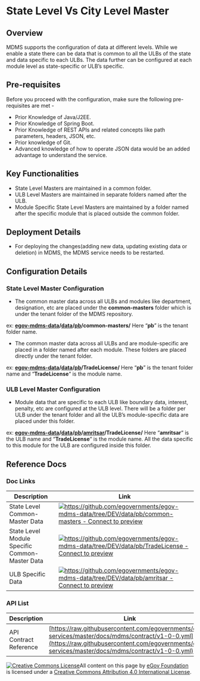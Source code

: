 # State Level Vs City Level Master

## Overview <a href="#overview" id="overview"></a>

MDMS supports the configuration of data at different levels. While we enable a state there can be data that is common to all the ULBs of the state and data specific to each ULBs. The data further can be configured at each module level as state-specific or ULB’s specific.

## Pre-requisites <a href="#pre-requisites" id="pre-requisites"></a>

Before you proceed with the configuration, make sure the following pre-requisites are met -

* Prior Knowledge of Java/J2EE.
* Prior Knowledge of Spring Boot.
* Prior Knowledge of REST APIs and related concepts like path parameters, headers, JSON, etc.
* Prior knowledge of Git.
* Advanced knowledge of how to operate JSON data would be an added advantage to understand the service.

## Key Functionalities <a href="#key-functionalities" id="key-functionalities"></a>

* State Level Masters are maintained in a common folder.
* ULB Level Masters are maintained in separate folders named after the ULB.
* Module Specific State Level Masters are maintained by a folder named after the specific module that is placed outside the common folder.

## Deployment Details <a href="#deployment-details" id="deployment-details"></a>

* For deploying the changes(adding new data, updating existing data or deletion) in MDMS, the MDMS service needs to be restarted.

## Configuration Details <a href="#configuration-details" id="configuration-details"></a>

### **State Level Master Configuration**

* The common master data across all ULBs and modules like department, designation, etc are placed under the **common-masters** folder which is under the tenant folder of the MDMS repository.

ex: [**egov-mdms-data**](https://github.com/egovernments/egov-mdms-data)**/**[**data**](https://github.com/egovernments/egov-mdms-data/tree/DEV/data)**/**[**pb**](https://github.com/egovernments/egov-mdms-data/tree/DEV/data/pb)**/common-masters/** Here “**pb**” is the tenant folder name.

* The common master data across all ULBs and are module-specific are placed in a folder named after each module. These folders are placed directly under the tenant folder.

ex: [**egov-mdms-data**](https://github.com/egovernments/egov-mdms-data)**/**[**data**](https://github.com/egovernments/egov-mdms-data/tree/DEV/data)**/**[**pb**](https://github.com/egovernments/egov-mdms-data/tree/DEV/data/pb)**/TradeLicense/** Here “**pb**” is the tenant folder name and “**TradeLicense**“ is the module name.

### **ULB Level Master Configuration**

* Module data that are specific to each ULB like boundary data, interest, penalty, etc are configured at the ULB level. There will be a folder per ULB under the tenant folder and all the ULB’s module-specific data are placed under this folder.

ex: [**egov-mdms-data**](https://github.com/egovernments/egov-mdms-data)**/**[**data**](https://github.com/egovernments/egov-mdms-data/tree/DEV/data)**/**[**pb**](https://github.com/egovernments/egov-mdms-data/tree/DEV/data/pb)**/**[**amritsar**](https://github.com/egovernments/egov-mdms-data/tree/DEV/data/pb/amritsar)**/TradeLicense/** Here “**amritsar**“ is the ULB name and “**TradeLicense**“ is the module name. All the data specific to this module for the ULB are configured inside this folder.

## Reference Docs <a href="#reference-docs" id="reference-docs"></a>

### Doc Links <a href="#doc-links" id="doc-links"></a>

| Description                                    | Link                                                                                                                                                                                                                                  |
| ---------------------------------------------- | ------------------------------------------------------------------------------------------------------------------------------------------------------------------------------------------------------------------------------------- |
| State Level Common-Master Data                 | [![](https://github.githubassets.com/favicon.ico)https://github.com/egovernments/egov-mdms-data/tree/DEV/data/pb/common-masters - Connect to preview](https://github.com/egovernments/egov-mdms-data/tree/DEV/data/pb/common-masters) |
| State Level Module Specific Common-Master Data | [![](https://github.githubassets.com/favicon.ico)https://github.com/egovernments/egov-mdms-data/tree/DEV/data/pb/TradeLicense - Connect to preview](https://github.com/egovernments/egov-mdms-data/tree/DEV/data/pb/TradeLicense)     |
| ULB Specific Data                              | [![](https://github.githubassets.com/favicon.ico)https://github.com/egovernments/egov-mdms-data/tree/DEV/data/pb/amritsar - Connect to preview](https://github.com/egovernments/egov-mdms-data/tree/DEV/data/pb/amritsar)             |

### API List <a href="#api-list" id="api-list"></a>

| Description            | Link                                                                                                                                                                                                   |
| ---------------------- | ------------------------------------------------------------------------------------------------------------------------------------------------------------------------------------------------------ |
| API Contract Reference | [https://raw.githubusercontent.com/egovernments/egov-services/master/docs/mdms/contract/v1-0-0.yml](https://raw.githubusercontent.com/egovernments/egov-services/master/docs/mdms/contract/v1-0-0.yml) |

[![Creative Commons License](https://i.creativecommons.org/l/by/4.0/80x15.png)](http://creativecommons.org/licenses/by/4.0/)All content on this page by [eGov Foundation ](https://egov.org.in/)is licensed under a [Creative Commons Attribution 4.0 International License](http://creativecommons.org/licenses/by/4.0/).
